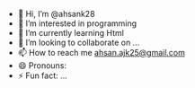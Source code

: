 - 👋 Hi, I’m @ahsank28
- 👀 I’m interested in programming
- 🌱 I’m currently learning Html
- 💞️ I’m looking to collaborate on ...
- 📫 How to reach me ahsan.ajk25@gmail.com
- 😄 Pronouns: 
- ⚡ Fun fact: ...

<!---
ahsank28/ahsank28 is a ✨ special ✨ repository because its `README.md` (this file) appears on your GitHub profile.
You can click the Preview link to take a look at your changes.
--->
